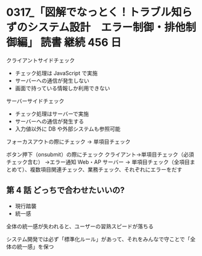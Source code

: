 # 0317\_「図解でなっとく！トラブル知らずのシステム設計　エラー制御・排他制御編」 読書 継続 456 日

クライアントサイドチェック

- チェック処理は JavaScript で実施
- サーバーへの通信が発生しない
- 画面で持っている情報しか利用できない

サーバーサイドチェック

- チェック処理はサーバーで実施
- サーバーへの通信が発生する
- 入力値以外に DB や外部システムも参照可能

フォーカスアウトの際にチェック -> 単項目チェック

ボタン押下（onsubmit）の際にチェック
クライアント->単項目チェック（必須チェック含む） ->エラー通知
Web・AP サーバー -> 単項目チェック（全項目まとめて）、複数項目関連チェック、業務チェック、それぞれにエラーをだす

## 第 4 話 どっちで合わせたいいの?

- 現行踏襲
- 統一感

全体の統一感が失われると、ユーザーの習熟スピードが落ちる

システム開発では必ず「標準化ルール」があって、それをみんなで守ことで「全体の統一感」を保つ
